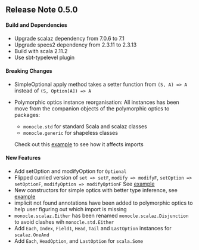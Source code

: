 ## Release Note 0.5.0

#### Build and Dependencies

*   Upgrade scalaz dependency from 7.0.6 to 7.1
*   Upgrade specs2 dependency from 2.3.11 to 2.3.13
*   Build with scala 2.11.2
*   Use sbt-typelevel plugin

#### Breaking Changes

*   SimpleOptional apply method takes a setter function from `(S, A) => A` instead of `(S, Option[A]) => A`
*   Polymorphic optics instance reorganisation: All instances has been move from the companion objects of the
    polymorphic optics to packages:
    *   `monocle.std` for standard Scala and scalaz classes
    *   `monocle.generic` for shapeless classes
    
    Check out this [example](../example/src/test/scala/other/ImportExample) to see how it affects imports
    
#### New Features

*   Add setOption and modifyOption for `Optional`
*   Flipped curried version of `set => setF`, `modify => modifyF`, `setOption => setOptionF`, `modifyOption => modifyOptionF`
    See [example](../example/src/test/scala/monocle/LensExample.scala#L43)
*   New constructors for simple optics with better type inference, see [example](../test/src/test/scala/monocle/LensSpec.scala#L13-L16)    
*   implicit not found annotations have been added to polymorphic optics to help user figuring out which import is missing
*   `monocle.scalaz.Either` has been renamed `monocle.scalaz.Disjunction` to avoid clashes wih `monocle.std.Either`
*   Add `Each`, `Index`, `Field1`, `Head`, `Tail` and `LastOption` instances for `scalaz.OneAnd`
*   Add `Each`, `HeadOption`, and `LastOption` for `scala.Some`
